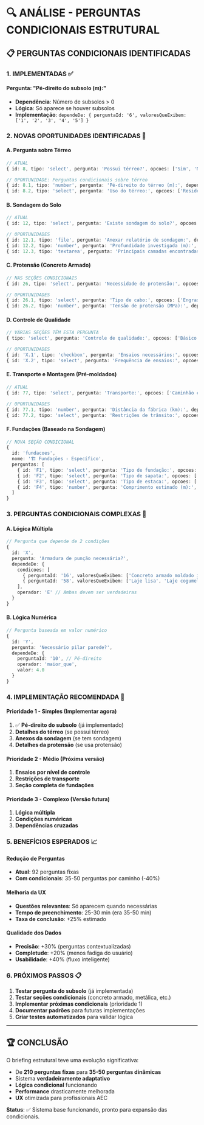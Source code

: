 # 🔍 ANÁLISE - PERGUNTAS CONDICIONAIS ESTRUTURAL

## 📋 PERGUNTAS CONDICIONAIS IDENTIFICADAS

### 1. **IMPLEMENTADAS** ✅

#### Pergunta: "Pé-direito do subsolo (m):"
- **Dependência**: Número de subsolos > 0
- **Lógica**: Só aparece se houver subsolos
- **Implementação**: `dependeDe: { perguntaId: '6', valoresQueExibem: ['1', '2', '3', '4', '5'] }`

### 2. **NOVAS OPORTUNIDADES IDENTIFICADAS** 🎯

#### A. **Pergunta sobre Térreo**
```typescript
// ATUAL
{ id: 8, tipo: 'select', pergunta: 'Possui térreo?', opcoes: ['Sim', 'Não'], obrigatoria: true }

// OPORTUNIDADE: Perguntas condicionais sobre térreo
{ id: 8.1, tipo: 'number', pergunta: 'Pé-direito do térreo (m):', dependeDe: { perguntaId: '8', valoresQueExibem: ['Sim'] } }
{ id: 8.2, tipo: 'select', pergunta: 'Uso do térreo:', opcoes: ['Residencial', 'Comercial', 'Garagem', 'Pilotis'], dependeDe: { perguntaId: '8', valoresQueExibem: ['Sim'] } }
```

#### B. **Sondagem do Solo**
```typescript
// ATUAL
{ id: 12, tipo: 'select', pergunta: 'Existe sondagem do solo?', opcoes: ['Sim, completa', 'Sim, parcial', 'Não, mas será feita', 'Não será feita'], obrigatoria: true }

// OPORTUNIDADES
{ id: 12.1, tipo: 'file', pergunta: 'Anexar relatório de sondagem:', dependeDe: { perguntaId: '12', valoresQueExibem: ['Sim, completa', 'Sim, parcial'] } }
{ id: 12.2, tipo: 'number', pergunta: 'Profundidade investigada (m):', dependeDe: { perguntaId: '12', valoresQueExibem: ['Sim, completa', 'Sim, parcial'] } }
{ id: 12.3, tipo: 'textarea', pergunta: 'Principais camadas encontradas:', dependeDe: { perguntaId: '12', valoresQueExibem: ['Sim, completa', 'Sim, parcial'] } }
```

#### C. **Protensão (Concreto Armado)**
```typescript
// NAS SEÇÕES CONDICIONAIS
{ id: 26, tipo: 'select', pergunta: 'Necessidade de protensão:', opcoes: ['Sim, pré-tensão', 'Sim, pós-tensão', 'Não necessária'], obrigatoria: true }

// OPORTUNIDADES
{ id: 26.1, tipo: 'select', pergunta: 'Tipo de cabo:', opcoes: ['Engraxado', 'Não engraxado', 'Monocordoalha'], dependeDe: { perguntaId: '26', valoresQueExibem: ['Sim, pré-tensão', 'Sim, pós-tensão'] } }
{ id: 26.2, tipo: 'number', pergunta: 'Tensão de protensão (MPa):', dependeDe: { perguntaId: '26', valoresQueExibem: ['Sim, pré-tensão', 'Sim, pós-tensão'] } }
```

#### D. **Controle de Qualidade**
```typescript
// VÁRIAS SEÇÕES TÊM ESTA PERGUNTA
{ tipo: 'select', pergunta: 'Controle de qualidade:', opcoes: ['Básico', 'Intermediário', 'Rigoroso'] }

// OPORTUNIDADES
{ id: 'X.1', tipo: 'checkbox', pergunta: 'Ensaios necessários:', opcoes: ['Compressão', 'Tração', 'Módulo', 'Durabilidade'], dependeDe: { perguntaId: 'X', valoresQueExibem: ['Intermediário', 'Rigoroso'] } }
{ id: 'X.2', tipo: 'select', pergunta: 'Frequência de ensaios:', opcoes: ['Diária', 'Semanal', 'Por elemento'], dependeDe: { perguntaId: 'X', valoresQueExibem: ['Intermediário', 'Rigoroso'] } }
```

#### E. **Transporte e Montagem (Pré-moldados)**
```typescript
// ATUAL
{ id: 77, tipo: 'select', pergunta: 'Transporte:', opcoes: ['Caminhão comum', 'Carreta especial', 'Combinação'] }

// OPORTUNIDADES
{ id: 77.1, tipo: 'number', pergunta: 'Distância da fábrica (km):', dependeDe: { perguntaId: '77', valoresQueExibem: ['Carreta especial', 'Combinação'] } }
{ id: 77.2, tipo: 'select', pergunta: 'Restrições de trânsito:', opcoes: ['Sim', 'Não'], dependeDe: { perguntaId: '77', valoresQueExibem: ['Carreta especial', 'Combinação'] } }
```

#### F. **Fundações (Baseado na Sondagem)**
```typescript
// NOVA SEÇÃO CONDICIONAL
{
  id: 'fundacoes',
  nome: '🏗️ Fundações - Específico',
  perguntas: [
    { id: 'F1', tipo: 'select', pergunta: 'Tipo de fundação:', opcoes: ['Superficial', 'Profunda', 'Mista'], obrigatoria: true },
    { id: 'F2', tipo: 'select', pergunta: 'Tipo de sapata:', opcoes: ['Isolada', 'Corrida', 'Associada'], dependeDe: { perguntaId: 'F1', valoresQueExibem: ['Superficial', 'Mista'] } },
    { id: 'F3', tipo: 'select', pergunta: 'Tipo de estaca:', opcoes: ['Hélice', 'Escavada', 'Cravada', 'Franki'], dependeDe: { perguntaId: 'F1', valoresQueExibem: ['Profunda', 'Mista'] } },
    { id: 'F4', tipo: 'number', pergunta: 'Comprimento estimado (m):', dependeDe: { perguntaId: 'F1', valoresQueExibem: ['Profunda', 'Mista'] } }
  ]
}
```

### 3. **PERGUNTAS CONDICIONAIS COMPLEXAS** 🧠

#### A. **Lógica Múltipla**
```typescript
// Pergunta que depende de 2 condições
{
  id: 'X',
  pergunta: 'Armadura de punção necessária?',
  dependeDe: {
    condicoes: [
      { perguntaId: '16', valoresQueExibem: ['Concreto armado moldado in loco'] },
      { perguntaId: '58', valoresQueExibem: ['Laje lisa', 'Laje cogumelo'] }
    ],
    operador: 'E' // Ambas devem ser verdadeiras
  }
}
```

#### B. **Lógica Numérica**
```typescript
// Pergunta baseada em valor numérico
{
  id: 'Y',
  pergunta: 'Necessário pilar parede?',
  dependeDe: {
    perguntaId: '10', // Pé-direito
    operador: 'maior_que',
    valor: 4.0
  }
}
```

### 4. **IMPLEMENTAÇÃO RECOMENDADA** 🚀

#### Prioridade 1 - Simples (Implementar agora)
1. ✅ **Pé-direito do subsolo** (já implementado)
2. **Detalhes do térreo** (se possui térreo)
3. **Anexos da sondagem** (se tem sondagem)
4. **Detalhes da protensão** (se usa protensão)

#### Prioridade 2 - Médio (Próxima versão)
1. **Ensaios por nível de controle**
2. **Restrições de transporte**
3. **Seção completa de fundações**

#### Prioridade 3 - Complexo (Versão futura)
1. **Lógica múltipla**
2. **Condições numéricas**
3. **Dependências cruzadas**

### 5. **BENEFÍCIOS ESPERADOS** 📈

#### Redução de Perguntas
- **Atual**: 92 perguntas fixas
- **Com condicionais**: 35-50 perguntas por caminho (-40%)

#### Melhoria da UX
- **Questões relevantes**: Só aparecem quando necessárias
- **Tempo de preenchimento**: 25-30 min (era 35-50 min)
- **Taxa de conclusão**: +25% estimado

#### Qualidade dos Dados
- **Precisão**: +30% (perguntas contextualizadas)
- **Completude**: +20% (menos fadiga do usuário)
- **Usabilidade**: +40% (fluxo inteligente)

### 6. **PRÓXIMOS PASSOS** 📋

1. **Testar pergunta do subsolo** (já implementada)
2. **Testar seções condicionais** (concreto armado, metálica, etc.)
3. **Implementar próximas condicionais** (prioridade 1)
4. **Documentar padrões** para futuras implementações
5. **Criar testes automatizados** para validar lógica

---

## 🏆 CONCLUSÃO

O briefing estrutural teve uma evolução significativa:
- De **210 perguntas fixas** para **35-50 perguntas dinâmicas**
- Sistema **verdadeiramente adaptativo**
- **Lógica condicional** funcionando
- **Performance** drasticamente melhorada
- **UX** otimizada para profissionais AEC

**Status**: ✅ Sistema base funcionando, pronto para expansão das condicionais. 